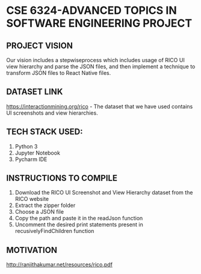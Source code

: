 # CSE 6324-ADVANCED TOPICS IN SOFTWARE ENGINEERING PROJECT
## PROJECT VISION
Our  vision includes a stepwiseprocess which includes usage of RICO UI view hierarchy and parse the JSON files, and then implement a technique  to transform  JSON  files  to React  Native  files.
## DATASET LINK
https://interactionmining.org/rico - The dataset that we have used contains UI screenshots and view hierarchies. 
## TECH STACK USED: 
1. Python 3 
2. Jupyter Notebook 
3. Pycharm IDE
## INSTRUCTIONS TO COMPILE
1. Download the RICO UI Screenshot and View Hierarchy dataset from the RICO website
2. Extract the zipper folder 
3. Choose a JSON file  
4. Copy the path and paste it in the readJson function 
5. Uncomment the desired print statements present in recusivelyFindChildren function
## MOTIVATION
http://ranjithakumar.net/resources/rico.pdf
